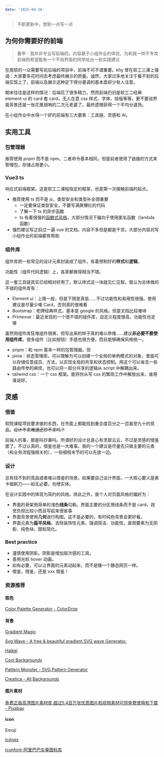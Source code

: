 ```yaml
---
date: '2025-04-26'
---
```


> 不断更新中，想到一点写一点

## 为何你需要好的前端
> 叠甲：我并非专业写前端的。内容基于小组作业的体验，为和我一样不专攻前端但希望能有一个不俗界面的同学给出一些实践建议

在南软的一众需要写前后端的项目中，前端不可不谓重要。khy 曾在软工三课上强调：大家要多花时间去考虑最终展示的质量。诚然，大家过多地关注于看不到的后端实现上了，前端以及展示这种定下得分基调的基本盘却少有人注意。

期末往往是这样的情况：后端花了很多精力，然而前端仍旧是软工二经典 element-ui 的 card 套 card，无人在意 css 样式、字体、排版等等。更不要说界面背景还是一张花里胡哨的二次元老婆了。最终遗憾获得一个平均分退场。

在小组作业中水得一个好的前端有三大要素：工具链、灵感和 AI。

## 实用工具

### 包管理器

推荐使用 pnpm 而不是 npm。二者命令基本相同，但是前者使用了链接的方式来管理包，存储占用更小。

### Vue3 ts

响应式前端框架。这是软工二课程指定的框架，也是第一次接触前端的起点。

- 推荐使用 ts 而不是 js，类型安全和类型补全很重要
	- 一定要保证类型安全，不要写满屏爆红的代码
	- 了解一下 ts 的异步函数
	- ts 有着很强的[函数式风格](https://zhuanlan.zhihu.com/p/363757919)，大部分情况下偏向于使用匿名函数（lambda 函数）
- 强烈建议写之前过一遍 vue 的文档，内容不多但是都是干货。大部分内容对写小组作业的前端都有帮助

### 组件库

组件库把一些常见的设计元素封装成了组件，有着预制好的**样式**和**逻辑**。

功能性（组件代码逻辑）上，各家都做得相当不错。

这一套工具链其实已经相对好用了。默认样式这一块就见仁见智。我认为总体做的不错的组件库有：

- Element ui：上限一般，但是下限是真低……不过功能性和易用性很强。使用建议是尽量少堆 Card，否则真的很难看
- Bootstrap：老牌经典样式，基本是 google 的风格。但是文档比较难啃
- Primevue：最近发现的一个很不错的组件库，自定义程度很高，功能性也足够

虽然用组件库狂堆组件很爽，但写出来的样子真的难以恭维……建议**非必要不要使用组件库**，很多组件（比如按钮）手搓也很方便，而且能够确保风格统一。

- pnpm：和 npm 基本一样的包管理器。但
- pinia：状态管理库。可以理解为可以创建一个全局的单例模式的对象，里面可以存储任意成员、方法，以实现全局的共享和状态控制。用这个可以省去一些路由传参的麻烦，也可以将一部分共享的逻辑从 script 中解耦出来。
- tailwind css：一个 css 框架。能将你从写 css 的繁琐工作中解放出来，谁用谁说好。

## 灵感

### 借鉴

软院课程项目要求做的东西，在市面上都能找到重合度百分之一百甚至九十的竞品。~~设计不来难道还抄不来吗？~~

前端人的事，那能叫抄袭吗。所谓好的设计总是心有灵犀云云，不过是灵感的借鉴罢了。不过认真的，借鉴也是一大难事。我的一个建议是尽量先只做主要的元素（和业务流程强相关的），一些细枝末节的可以先放一边。

### 设计

总有找不到的竞品或者难以借鉴的场景。如果要自己设计界面，一大核心要义是奥卡姆剃刀——如无必要，勿增实体。

在设计实践中的体现为简约的风格。除此之外，我个人对页面风格的偏好为：
- 界面的骨架用简单的浅色**线条**勾勒。界面主要的分区用线条而不是 card，视觉负担比较小而且写起来很省事
- 界面背景使用**几何**进行构图。这不是必要的，有时纯色背景会更好看。
- 界面元素为**扁平风格**。去除装饰性元素，强调简洁、功能性。直观要素为无阴影、纯色块、图标简化。

### Best practice
- 谨慎使用阴影。阴影是增加层次感的工具。
- 善用光标 hover 动画。
- 如有必要，可以让界面的元素动起来，而不是像一个静态网页一样。
- 借鉴，借鉴，还是 xxx 借鉴！

### 资源推荐

#### 取色

[Color Palette Generator - ColorDrop](https://colordrop.io/)

#### 背景

[Gradient Magic](https://www.gradientmagic.com/)

[Svg Wave - A free & beautiful gradient SVG wave Generator.](https://svgwave.in/)

[Haikei](https://app.haikei.app/)

[Cool Backgrounds](https://coolbackgrounds.io/)

[Pattern Monster - SVG Pattern Generator](https://pattern.monster/)

[Creatica - All Backgrounds](https://creatica.app/backgrounds)

#### 图片素材

[免费正版高清图片素材库 超过5.4百万张优质图片和视频素材可供免费使用和下载 - Pixabay](https://pixabay.com/zh/)

#### icon

Emoji

[Icônes](https://icones.js.org/)

[iconfont-阿里巴巴矢量图标库](https://www.iconfont.cn/)